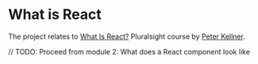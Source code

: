 # What is React

The project relates to [What Is React?](https://app.pluralsight.com/library/courses/react-what-is/table-of-contents) Pluralsight course by [Peter Kellner](https://app.pluralsight.com/profile/author/peter-kellner).

// TODO: Proceed from module 2: What does a React component look like

